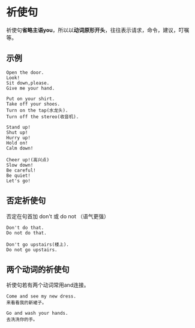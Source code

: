 # 祈使句
祈使句**省略主语you**，所以以**动词原形开头**，往往表示请求，命令，建议，叮嘱等。


## 示例
```
Open the door.
Look!
Sit down,please.
Give me your hand.

Put on your shirt.
Take off your shoes.
Turn on the tap(水龙头).
Turn off the stereo(收音机).

Stand up!
Shut up!
Hurry up!
Hold on!
Calm down!

Cheer up!(高兴点)
Slow down!
Be careful!
Be quiet!
Let's go!
```

## 否定祈使句
否定在句首加 don't 或 do not （语气更强）
```
Don't do that.
Do not do that.

Don't go upstairs(楼上).
Do not go upstairs.
```

## 两个动词的祈使句
祈使句若有两个动词常用and连接。
```
Come and see my new dress.
来看看我的新裙子。

Go and wash your hands.
去洗洗你的手。
```
